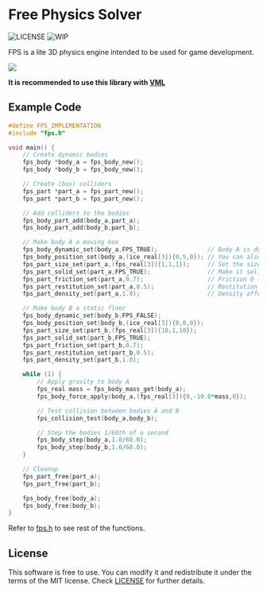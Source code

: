# Free Physics Solver
![LICENSE](https://img.shields.io/badge/LICENSE-MIT-green.svg) ![WIP](https://img.shields.io/badge/WIP-yellow.svg)

FPS is a lite 3D physics engine intended to be used for game development.

<img src="/screenshots/mBAgMbm.gif?raw=true">

**It is recommended to use this library with [VML](https://github.com/0x1ED1CE/VML)**

## Example Code
```C
#define FPS_IMPLEMENTATION
#include "fps.h"

void main() {
	// Create dynamic bodies
	fps_body *body_a = fps_body_new();
	fps_body *body_b = fps_body_new();

	// Create (box) colliders
	fps_part *part_a = fps_part_new();
	fps_part *part_b = fps_part_new();

	// Add colliders to the bodies
	fps_body_part_add(body_a,part_a);
	fps_body_part_add(body_b,part_b);

	// Make body A a moving box
	fps_body_dynamic_set(body_a,FPS_TRUE);              // Body A is dynamic and can move
	fps_body_position_set(body_a,(ice_real[3]){0,5,0}); // You can also use fps_body_transform_set()
	fps_part_size_set(part_a,(fps_real[3]){1,1,1});     // Set the size to 1,1,1
	fps_part_solid_set(part_a,FPS_TRUE);                // Make it solid so it reacts to collisions
	fps_part_friction_set(part_a,0.7);                  // Friction 0 (slick) to 1 (doesn't slide)
	fps_part_restitution_set(part_a,0.5);               // Restitution 0 (no bounce) to 1 (bounces)
	fps_part_density_set(part_a,1.0);                   // Density affects the mass and inertia

	// Make body B a static floor
	fps_body_dynamic_set(body_b,FPS_FALSE);
	fps_body_position_set(body_b,(ice_real[3]){0,0,0});
	fps_part_size_set(part_b,(fps_real[3]){10,1,10});
	fps_part_solid_set(part_b,FPS_TRUE);
	fps_part_friction_set(part_b,0.7);
	fps_part_restitution_set(part_b,0.5);
	fps_part_density_set(part_b,1.0);

	while (1) {
		// Apply gravity to body A
		fps_real mass = fps_body_mass_get(body_a);
		fps_body_force_apply(body_a,(fps_real[3]){0,-10.0*mass,0});

		// Test collision between bodies A and B
		fps_collision_test(body_a,body_b);

		// Step the bodies 1/60th of a second
		fps_body_step(body_a,1.0/60.0);
		fps_body_step(body_b,1.0/60.0);
	}

	// Cleanup
	fps_part_free(part_a);
	fps_part_free(part_b);

	fps_body_free(body_a);
	fps_body_free(body_b);
}
```
Refer to [fps.h](fps.h) to see rest of the functions.

## License
This software is free to use. You can modify it and redistribute it under the terms of the 
MIT license. Check [LICENSE](LICENSE) for further details.
